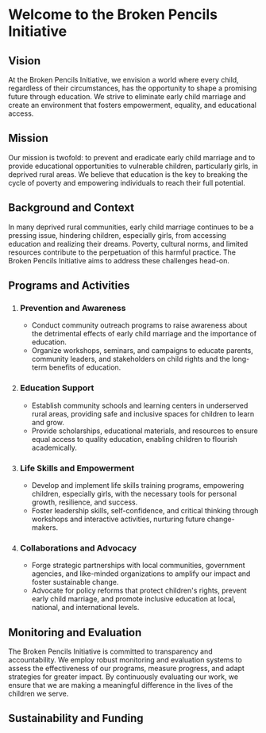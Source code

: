 <!DOCTYPE html>
<html>
<head>
  <title>Broken Pencils Initiative: Empowering Futures through Education and Ending Early Child Marriage</title>
</head>
<body>
  <h1>Welcome to the Broken Pencils Initiative</h1>
  
  <h2>Vision</h2>
  <p>At the Broken Pencils Initiative, we envision a world where every child, regardless of their circumstances, has the opportunity to shape a promising future through education. We strive to eliminate early child marriage and create an environment that fosters empowerment, equality, and educational access.</p>
  
  <h2>Mission</h2>
  <p>Our mission is twofold: to prevent and eradicate early child marriage and to provide educational opportunities to vulnerable children, particularly girls, in deprived rural areas. We believe that education is the key to breaking the cycle of poverty and empowering individuals to reach their full potential.</p>
  
  <h2>Background and Context</h2>
  <p>In many deprived rural communities, early child marriage continues to be a pressing issue, hindering children, especially girls, from accessing education and realizing their dreams. Poverty, cultural norms, and limited resources contribute to the perpetuation of this harmful practice. The Broken Pencils Initiative aims to address these challenges head-on.</p>
  
  <h2>Programs and Activities</h2>
  <ol>
    <li>
      <h3>Prevention and Awareness</h3>
      <ul>
        <li>Conduct community outreach programs to raise awareness about the detrimental effects of early child marriage and the importance of education.</li>
        <li>Organize workshops, seminars, and campaigns to educate parents, community leaders, and stakeholders on child rights and the long-term benefits of education.</li>
      </ul>
    </li>
    <li>
      <h3>Education Support</h3>
      <ul>
        <li>Establish community schools and learning centers in underserved rural areas, providing safe and inclusive spaces for children to learn and grow.</li>
        <li>Provide scholarships, educational materials, and resources to ensure equal access to quality education, enabling children to flourish academically.</li>
      </ul>
    </li>
    <li>
      <h3>Life Skills and Empowerment</h3>
      <ul>
        <li>Develop and implement life skills training programs, empowering children, especially girls, with the necessary tools for personal growth, resilience, and success.</li>
        <li>Foster leadership skills, self-confidence, and critical thinking through workshops and interactive activities, nurturing future change-makers.</li>
      </ul>
    </li>
    <li>
      <h3>Collaborations and Advocacy</h3>
      <ul>
        <li>Forge strategic partnerships with local communities, government agencies, and like-minded organizations to amplify our impact and foster sustainable change.</li>
        <li>Advocate for policy reforms that protect children's rights, prevent early child marriage, and promote inclusive education at local, national, and international levels.</li>
      </ul>
    </li>
  </ol>
  
  <h2>Monitoring and Evaluation</h2>
  <p>The Broken Pencils Initiative is committed to transparency and accountability. We employ robust monitoring and evaluation systems to assess the effectiveness of our programs, measure progress, and adapt strategies for greater impact. By continuously evaluating our work, we ensure that we are making a meaningful difference in the lives of the children we serve.</p>
  
  <h2>Sustainability and Funding</h
